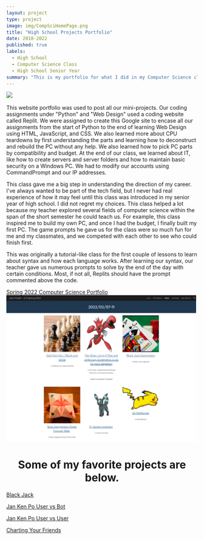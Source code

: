 ```yaml
---
layout: project
type: project
image: img/CompSciHomePage.png
title: "High School Projects Portfolio"
date: 2018-2022
published: true
labels:
  - High School
  - Computer Science Class
  - High School Senior Year
summary: "This is my portfolio for what I did in my Computer Science class at W.R. Farrington High School."
---
```

<img class="img-fluid" class="center" width="500px" class="img-thumbnail" src="../img/CompSciSeniorPic.JPG">
<p>
This website portfolio was used to post all our mini-projects. Our coding assignments under "Python" and "Web Design" used a coding website called Replit. We were assigned to create this Google site to encase all our assignments from the start of Python to the end of learning Web Design using HTML, JavaScript, and CSS. We also learned more about CPU teardowns by first understanding the parts and learning how to deconstruct and rebuild the PC without any help. We also learned how to pick PC parts by compatibility and budget. At the end of our class, we learned about IT, like how to create servers and server folders and how to maintain basic security on a Windows PC. We had to modify our accounts using CommandPrompt and our IP addresses. 

This class gave me a big step in understanding the direction of my career. I've always wanted to be part of the tech field, but I never had real experience of how it may feel until this class was introduced in my senior year of high school. I did not regret my choices. This class helped a lot because my teacher explored several fields of computer science within the span of the short semester he could teach us. For example, this class inspired me to build my own PC, and once I had the budget, I finally built my first PC. The game prompts he gave us for the class were so much fun for me and my classmates, and we competed with each other to see who could finish first. 

This was originally a tutorial-like class for the first couple of lessons to learn about syntax and how each language works. After learning our syntax, our teacher gave us numerous prompts to solve by the end of the day with certain conditions. Most, if not all, Replits should have the prompt commented above the code. 
</p>
<a href="https://sites.google.com/farringtonhighschool.org/jairapader-icsspring2022/cpu-teardown" target="_blank"> Spring 2022 Computer Science Portfolio</a>


<img class="img-fluid" class="center" width="500px" class="img-thumbnail" src="../img/PythonThumbnails.png">

<h1 style="text-align:center;"> Some of my favorite projects are below. </h1>


<a href="https://replit.com/@jairabp/Black-Jack-Assignment#main.py" target="_blank">Black Jack</a>

<a href="https://replit.com/@jairabp/Boss-Assignment-Make-a-Jan-Ken-Po-User-vs-Bot)" target="_blank">Jan Ken Po User vs Bot</a>

<a href="https://replit.com/@jairabp/Boss-Assignment-Make-a-Jan-Ken-Po-User-vs-User" target="_blank">Jan Ken Po User vs User</a>

<a href="https://replit.com/@jairabp/Mini-Boss-Charting-your-Friends#index.html" target="_blank">Charting Your Friends</a>
